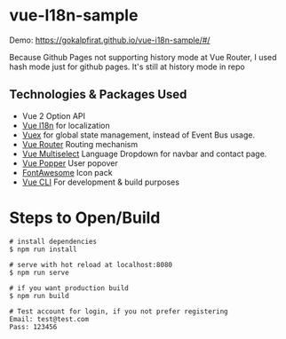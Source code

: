 # vue-l18n-sample

Demo: https://gokalpfirat.github.io/vue-i18n-sample/#/ 

Because Github Pages not supporting history mode at Vue Router, I used hash mode just for github pages. It's still at history mode in repo

## Technologies & Packages Used
* Vue 2 Option API
* [Vue l18n](https://kazupon.github.io/vue-i18n/) for localization
* [Vuex](https://vuex.vuejs.org/) for global state management, instead of Event Bus usage.
* [Vue Router](https://router.vuejs.org/) Routing mechanism
* [Vue Multiselect](https://vue-multiselect.js.org/) Language Dropdown for navbar and contact page.
* [Vue Popper](https://github.com/RobinCK/vue-popper) User popover
* [FontAwesome](https://fontawesome.com/how-to-use/on-the-web/using-with/vuejs) Icon pack
* [Vue CLI](https://cli.vuejs.org/) For development & build purposes

# Steps to Open/Build

```
# install dependencies
$ npm run install

# serve with hot reload at localhost:8080
$ npm run serve

# if you want production build
$ npm run build
```

```
# Test account for login, if you not prefer registering
Email: test@test.com
Pass: 123456
```
